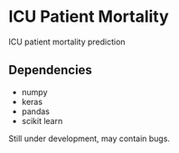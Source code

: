 # ICU Patient Mortality
ICU patient mortality prediction 

## Dependencies
 * numpy
 * keras
 * pandas
 * scikit learn
 
Still under development, may contain bugs.
